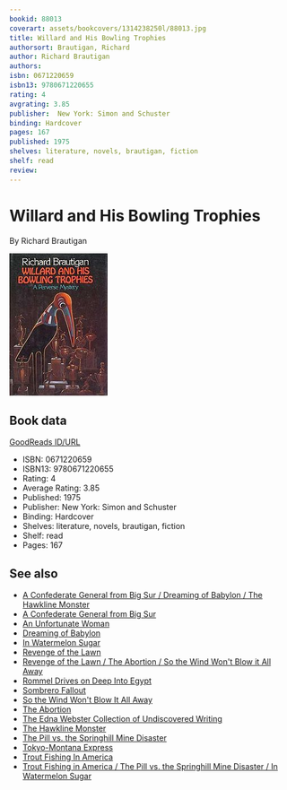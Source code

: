 ```yaml
---
bookid: 88013
coverart: assets/bookcovers/1314238250l/88013.jpg
title: Willard and His Bowling Trophies
authorsort: Brautigan, Richard
author: Richard Brautigan
authors: 
isbn: 0671220659
isbn13: 9780671220655
rating: 4
avgrating: 3.85
publisher:  New York: Simon and Schuster
binding: Hardcover
pages: 167
published: 1975
shelves: literature, novels, brautigan, fiction
shelf: read
review: 
---
```


# Willard and His Bowling Trophies

By Richard Brautigan

![](../../assets/bookcovers/1314238250l/88013.jpg)

## Book data

[GoodReads ID/URL](https://www.goodreads.com/book/show/88013)

- ISBN: 0671220659
- ISBN13: 9780671220655
- Rating: 4
- Average Rating: 3.85
- Published: 1975
- Publisher:  New York: Simon and Schuster
- Binding: Hardcover
- Shelves: literature, novels, brautigan, fiction
- Shelf: read
- Pages: 167


## See also

- [A Confederate General from Big Sur / Dreaming of Babylon / The Hawkline Monster](A_Confederate_General_from_Big_Sur_-_Dreaming_of_Babylon_-_The_Hawkline_Monster.md)
- [A Confederate General from Big Sur](A_Confederate_General_from_Big_Sur.md)
- [An Unfortunate Woman](An_Unfortunate_Woman.md)
- [Dreaming of Babylon](Dreaming_of_Babylon.md)
- [In Watermelon Sugar](In_Watermelon_Sugar.md)
- [Revenge of the Lawn](Revenge_of_the_Lawn.md)
- [Revenge of the Lawn / The Abortion / So the Wind Won't Blow it All Away](Revenge_of_the_Lawn_-_The_Abortion_-_So_the_Wind_Wont_Blow_it_All_Away.md)
- [Rommel Drives on Deep Into Egypt](Rommel_Drives_on_Deep_Into_Egypt.md)
- [Sombrero Fallout](Sombrero_Fallout.md)
- [So the Wind Won't Blow It All Away](So_the_Wind_Wont_Blow_It_All_Away.md)
- [The Abortion](The_Abortion.md)
- [The Edna Webster Collection of Undiscovered Writing](The_Edna_Webster_Collection_of_Undiscovered_Writing.md)
- [The Hawkline Monster](The_Hawkline_Monster.md)
- [The Pill vs. the Springhill Mine Disaster](The_Pill_vs_the_Springhill_Mine_Disaster.md)
- [Tokyo-Montana Express](Tokyo-Montana_Express.md)
- [Trout Fishing In America](Trout_Fishing_In_America.md)
- [Trout Fishing in America / The Pill vs. the Springhill Mine Disaster / In Watermelon Sugar](Trout_Fishing_in_America_-_The_Pill_vs_the_Springhill_Mine_Disaster_-_In_Watermelon_Sugar.md)

